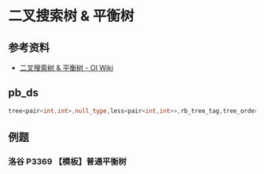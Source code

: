 # 二叉搜索树 & 平衡树

## 参考资料

- [二叉搜索树 & 平衡树 - OI Wiki](https://oi-wiki.org/ds/bst/)

## pb_ds

```cpp
tree<pair<int,int>,null_type,less<pair<int,int>>,rb_tree_tag,tree_order_statistics_node_update> T;
```

## 例题

### 洛谷 P3369 【模板】普通平衡树

<Problem id="P3369" />
